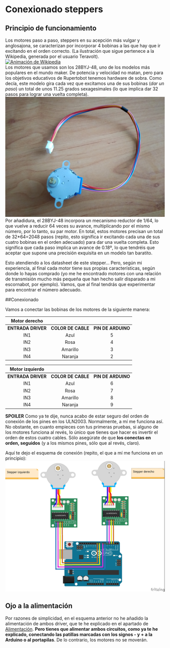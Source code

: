 # Conexionado steppers
## Principio de funcionamiento
Los motores paso a paso, steppers en su acepción más vulgar y anglosajona, se caracterizan por incorporar 4 bobinas a las que hay que ir excitando en el orden correcto. (La ilustración que sigue pertenece a la Wikipedia, generada por el usuario Teravolt).  
<a href="https://en.wikipedia.org/wiki/Stepper_motor" target="blank"><img src="../animaciones/animacionStepper.gif" alt="Animación de Wikipedia" class="center"><a>  
Los motores que usamos son los 28BYJ-48, uno de los modelos más populares en el mundo maker. De potencia y velocidad no matan, pero para los objetivos educativos de Rupertobot tenemos hardware de sobra. Como decía, este modelo gira cada vez que excitamos una de sus bobinas (*dar un paso*) un total de unos 11.25 grados sexagesimales (lo que implica dar 32 pasos para lograr una vuelta completa).  
![](./img/stepperReal.jpg)  
Por añadidura, el 28BYJ-48 incorpora un mecanismo reductor de 1/64, lo que vuelve a reducir 64 veces su avance, multiplicando por el mismo número, por lo tanto, su par motor. En total, estos motores precisan un total de 32*64=2048 pasos (repito, esto significa ir excitando cada una de sus cuatro bobinas en el orden adecuado) para dar una vuelta completa. Esto significa que cada paso implica un avance de 0.18º, lo que tendréis que aceptar que supone una precisión exquisita en un modelo tan baratito.  
<!-- En realidad, y atendiendo a [la página de Luis Llamas](https://www.luisllamas.es/motor-paso-paso-28byj-48-arduino-driver-uln2003/) (y que os recomiendo visitéis; Luis es un referente en el mundo maker), el reductor no es tan preciso, y el número auténtico de pasos para una revolución completa es de **4076**, no 4096.   -->
Esto atendiendo a los datasheet de este stepper... Pero, según mi experiencia, al final cada motor tiene sus propias características, según donde lo hayas comprado (yo me he encontrado motores con una relación de transmisión mucho más pequeña que han hecho salir disparado a mi escornabot, por ejemplo). Vamos, que al final tendrás que experimentar para encontrar el número adecuado.  

##Conexionado  

Vamos a conectar las bobinas de los motores de la siguiente manera:  

| **Motor derecho**| | |
| :-----------: | :----------: | :----------: |
| **ENTRADA DRIVER**      | **COLOR DE CABLE** |**PIN DE ARDUINO** |
| IN1 | Azul |5 | 
| IN2 | Rosa |4 | 
| IN3 | Amarillo | 3 |
| IN4 | Naranja |  2 |
  
  | **Motor izquierdo**| |  |
| :-----------: | :----------: | :----------: |
| **ENTRADA DRIVER**      | **COLOR DE CABLE** |**PIN DE ARDUINO** |
| IN1 | Azul |6 | 
| IN2 | Rosa |7 | 
| IN3 | Amarillo |8 | 
| IN4 | Naranja | 9 |

**SPOILER** Como ya te dije, nunca acabo de estar seguro del orden de conexión de los pines en los ULN2003. Normalmente, a mí me funciona así. No obstante, en cuanto empieces con tus primeras pruebas, si alguno de los motores funciona al revés, lo único que tienes que hacer es invertir el orden de estos cuatro cables. Sólo asegúrate de que **los conectas en orden, seguidos** (y a los mismos pines, sólo que al revés, claro).  

Aquí te dejo el esquema de conexión (repito, el que a mí me funciona en un principio):  
![Conexionado de los stepper](./img/conexionadoSteppers.jpg)  

## Ojo a la alimentación

Por razones de simplicidad, en el esquema anterior no he añadido la alimentación de ambos driver, que te he explicado en el apartado de [Alimentación](alimentacion.md). **Pero tienes que alimentar ambos circuitos, como ya te he explicado, conectando las patillas marcadas con los signos - y + a la Arduino o al portapilas**. De lo contrario, los motores no se moverán.

